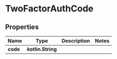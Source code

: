 
# TwoFactorAuthCode

## Properties
Name | Type | Description | Notes
------------ | ------------- | ------------- | -------------
**code** | **kotlin.String** |  | 



